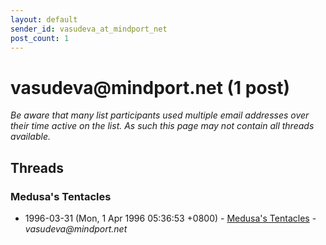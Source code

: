 ```yaml
---
layout: default
sender_id: vasudeva_at_mindport_net
post_count: 1
---
```


# vasudeva<span>@</span>mindport.net (1 post)

_Be aware that many list participants used multiple email addresses over their time active on the list. As such this page may not contain all threads available._

## Threads

### Medusa's Tentacles
+ 1996-03-31 (Mon, 1 Apr 1996 05:36:53 +0800) - [Medusa's Tentacles](/archive/1996/03/4eada4916a3e983feb399930c594e84e39884404684aceded1ac967bb75b848d) - _vasudeva@mindport.net_

